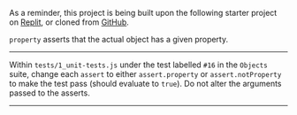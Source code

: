 <div class="challenge-instructions"><div><section id="description">
<p>As a reminder, this project is being built upon the following starter project on <a href="https://replit.com/github/freeCodeCamp/boilerplate-mochachai" rel="noopener noreferrer nofollow" target="_blank">Replit</a>, or cloned from <a href="https://github.com/freeCodeCamp/boilerplate-mochachai/" rel="noopener noreferrer nofollow" target="_blank">GitHub</a>.</p>
<p><code>property</code> asserts that the actual object has a given property.</p>
</section></div><hr/><div><section id="instructions">
<p>Within <code>tests/1_unit-tests.js</code> under the test labelled <code>#16</code> in the <code>Objects</code> suite, change each <code>assert</code> to either <code>assert.property</code> or <code>assert.notProperty</code> to make the test pass (should evaluate to <code>true</code>). Do not alter the arguments passed to the asserts.</p>
</section></div><hr/></div>